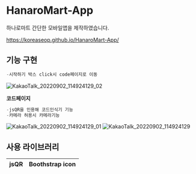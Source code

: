 # HanaroMart-App

하나로마트 간단한 모바일앱을 제작하였습니다.

https://koreaseop.github.io/HanaroMart-App/


## 기능 구현
```c
-시작하기 박스 click시 code페이지로 이동
```
![KakaoTalk_20220902_114924129_02](https://user-images.githubusercontent.com/105402314/188050791-6518eddc-ee77-4167-905e-bd8285c269dc.jpg)

**코드페이지**
```c
-jsQR을 인용해 코드인식기 기능
-카메라 허용시 카메라기능
```
![KakaoTalk_20220902_114924129_01](https://user-images.githubusercontent.com/105402314/188050807-ce8b2fc2-dba1-4ad2-8570-c0bb7c900b35.jpg)
![KakaoTalk_20220902_114924129](https://user-images.githubusercontent.com/105402314/188050816-ab1bc485-af2a-4e75-ab6b-2684a1ebbc3d.jpg)


## 사용 라이브러리
|jsQR|Boothstrap icon|
|---|---|


